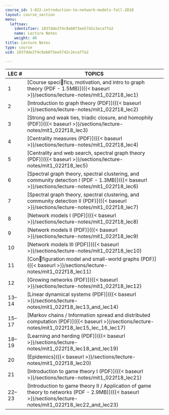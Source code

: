 ```yaml
---
course_id: 1-022-introduction-to-network-models-fall-2018
layout: course_section
menu:
  leftnav:
    identifier: 1837dde2f4c9ab073ee5742c2ecaffa2
    name: Lecture Notes
    weight: 40
title: Lecture Notes
type: course
uid: 1837dde2f4c9ab073ee5742c2ecaffa2

---
```


| LEC # | TOPICS |
| --- | --- |
| 1 | [Course specifics, motivation, and intro to graph theory (PDF - 1.5MB)]({{< baseurl >}}/sections/lecture-notes/mit1_022f18_lec1) |
| 2 | [Introduction to graph theory (PDF)]({{< baseurl >}}/sections/lecture-notes/mit1_022f18_lec2) |
| 3 | [Strong and weak ties, triadic closure, and homophily (PDF)]({{< baseurl >}}/sections/lecture-notes/mit1_022f18_lec3) |
| 4 | [Centrality measures (PDF)]({{< baseurl >}}/sections/lecture-notes/mit1_022f18_lec4) |
| 5 | [Centrality and web search, spectral graph theory (PDF)]({{< baseurl >}}/sections/lecture-notes/mit1_022f18_lec5) |
| 6  | [Spectral graph theory, spectral clustering, and community detection I (PDF - 1.3MB)]({{< baseurl >}}/sections/lecture-notes/mit1_022f18_lec6) |
| 7 | [Spectral graph theory, spectral clustering, and community detection II (PDF)]({{< baseurl >}}/sections/lecture-notes/mit1_022f18_lec7) |
| 8  | [Network models I (PDF)]({{< baseurl >}}/sections/lecture-notes/mit1_022f18_lec8) |
| 9 | [Network models II (PDF)]({{< baseurl >}}/sections/lecture-notes/mit1_022f18_lec9) |
| 10 | [Network models III (PDF)]({{< baseurl >}}/sections/lecture-notes/mit1_022f18_lec10) |
| 11 | [Configuration model and small-world graphs (PDF)]({{< baseurl >}}/sections/lecture-notes/mit1_022f18_lec11) |
| 12 | [Growing networks (PDF)]({{< baseurl >}}/sections/lecture-notes/mit1_022f18_lec12) |
| 13–14 | [Linear dynamical systems (PDF)]({{< baseurl >}}/sections/lecture-notes/mit1_022f18_lec13_and_lec14) |
| 15–17 | [Markov chains / Information spread and distributed computation (PDF)]({{< baseurl >}}/sections/lecture-notes/mit1_022f18_lec15_lec_16_lec17) |
| 18–19 | [Learning and herding (PDF)]({{< baseurl >}}/sections/lecture-notes/mit1_022f18_lec18_and_lec19) |
| 20 | [Epidemics]({{< baseurl >}}/sections/lecture-notes/mit1_022f18_lec20)  |
| 21 | [Introduction to game theory I (PDF)]({{< baseurl >}}/sections/lecture-notes/mit1_022f18_lec21) |
| 22–23 | [Introduction to game theory II / Application of game theory to networks (PDF - 2.9MB)]({{< baseurl >}}/sections/lecture-notes/mit1_022f18_lec22_and_lec23)